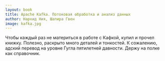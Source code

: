 ```yaml
---
layout: book
title: Apache Kafka. Потоковая обработка и анализ данных
author: Нархид Ния, Шапира Гвен
image: kafka.jpg
---
```


Чтобы каждый раз не материться в работе с Кафкой, купил и прочел
книжку. Полезно, раскрыто много деталей и тонкостей. К сожалению, адский перевод
на уровне Гугла пятилетней давности. Держу на полке как справочник.
